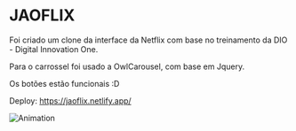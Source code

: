 # JAOFLIX

Foi criado um clone da interface da Netflix com base no treinamento da DIO - Digital Innovation One.

Para o carrossel foi usado a OwlCarousel, com base em Jquery.

Os botões estão funcionais :D

Deploy: https://jaoflix.netlify.app/

![Animation](https://user-images.githubusercontent.com/94070775/150895689-c082978b-76de-4609-a5d4-77496876854b.gif)
